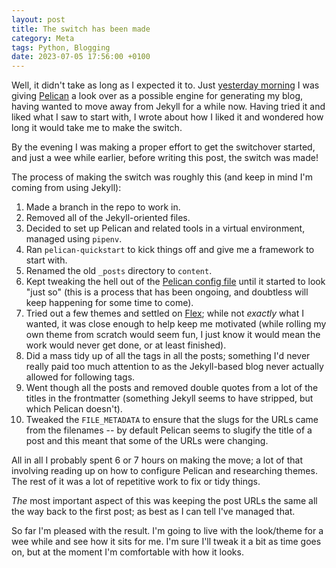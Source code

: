 ```yaml
---
layout: post
title: The switch has been made
category: Meta
tags: Python, Blogging
date: 2023-07-05 17:56:00 +0100
---
```


Well, it didn't take as long as I expected it to. Just [yesterday
morning](/2023/07/04/considering-pelican.html#considering-pelican) I was
giving [Pelican](https://getpelican.com/) a look over as a possible engine
for generating my blog, having wanted to move away from Jekyll for a while
now. Having tried it and liked what I saw to start with, I wrote about how I
liked it and wondered how long it would take me to make the switch.

By the evening I was making a proper effort to get the switchover started,
and just a wee while earlier, before writing this post, the switch was made!

The process of making the switch was roughly this (and keep in mind I'm
coming from using Jekyll):

1. Made a branch in the repo to work in.
2. Removed all of the Jekyll-oriented files.
3. Decided to set up Pelican and related tools in a virtual environment,
   managed using `pipenv`.
4. Ran `pelican-quickstart` to kick things off and give me a framework to
   start with.
5. Renamed the old `_posts` directory to `content`.
6. Kept tweaking the hell out of the [Pelican config
   file](https://github.com/davep/davep.github.com/blob/main/pelicanconf.py)
   until it started to look "just so" (this is a process that has been
   ongoing, and doubtless will keep happening for some time to come).
7. Tried out a few themes and settled on
   [Flex](https://github.com/alexandrevicenzi/Flex); while not *exactly*
   what I wanted, it was close enough to help keep me motivated (while
   rolling my own theme from scratch would seem fun, I just know it would
   mean the work would never get done, or at least finished).
8. Did a mass tidy up of all the tags in all the posts; something I'd never
   really paid too much attention to as the Jekyll-based blog never actually
   allowed for following tags.
9. Went though all the posts and removed double quotes from a lot of the
   titles in the frontmatter (something Jekyll seems to have stripped, but
   which Pelican doesn't).
10. Tweaked the `FILE_METADATA` to ensure that the slugs for the URLs came
    from the filenames -- by default Pelican seems to slugify the title of a
    post and this meant that some of the URLs were changing.

All in all I probably spent 6 or 7 hours on making the move; a lot of that
involving reading up on how to configure Pelican and researching themes. The
rest of it was a lot of repetitive work to fix or tidy things.

*The* most important aspect of this was keeping the post URLs the same all
the way back to the first post; as best as I can tell I've managed that.

So far I'm pleased with the result. I'm going to live with the look/theme
for a wee while and see how it sits for me. I'm sure I'll tweak it a bit as
time goes on, but at the moment I'm comfortable with how it looks.

[//]: # (2023-07-05-the-switch-has-been-made.md ends here)
